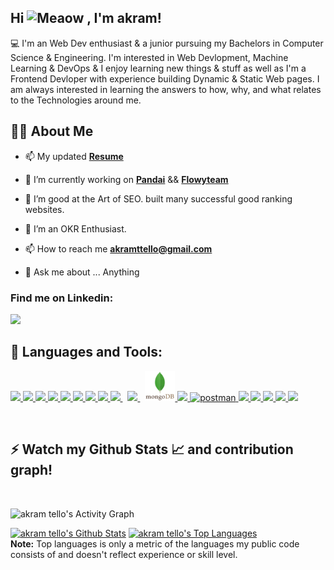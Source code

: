 <!-- <a href="#"><img align="right" height="auto" width="250px" src="https://i.pinimg.com/originals/ef/09/36/ef0936558e58d6bebf73fee2ae895fe3.gif"/></a> -->

<h2>Hi <img src="https://i.imgur.com/veZrcC7.gif" alt="Meaow" width="75" /> , I'm akram! </h1> 

<p>💻 I'm an Web Dev enthusiast & a junior pursuing my Bachelors in Computer Science & Engineering. I'm interested in Web Devlopment, Machine Learning & DevOps & I enjoy learning new things & stuff as well as I'm a Frontend Devloper with experience building Dynamic & Static Web pages. I am always interested in learning the answers to how, why, and what relates to the Technologies around me.</p>


## 🙋‍♂️ About Me

- 📫 My updated  **<a  href="https://akram-tello.github.io/my-profile/">Resume</a>**

- 🔭 I’m currently working on **[Pandai](https://pandai.org/)** && **[Flowyteam](https://flowyteam.com/)**

- 🚀 I’m good at the Art of SEO. built many successful good ranking websites.

- 🚀 I’m an OKR Enthusiast.       


- 📫 How to reach me **akramttello@gmail.com**

- 💬 Ask me about ... Anything 
### Find me on Linkedin:
<p align="left">
<a href = "https://www.linkedin.com/in/akramtello/"><img src="https://img.icons8.com/fluent/48/000000/linkedin.png"/></a>
</p>

## 🚀 Languages and Tools:

<p align="left"> 
    <a href="https://reactjs.org/" target="_blank"> <img src="https://img.icons8.com/color/48/000000/react-native.png"/> </a>
    <a href="https://redux.js.org" target="_blank"> <img src="https://img.icons8.com/color/48/000000/redux.png"/> </a>
    <a href="https://developer.mozilla.org/en-US/docs/Web/JavaScript" target="_blank"> <img src="https://img.icons8.com/color/48/000000/javascript.png"/> </a> 
    <a href="https://www.w3.org/html/" target="_blank"> <img src="https://img.icons8.com/color/48/000000/html-5.png"/> </a> 
    <a href="https://www.w3schools.com/css/" target="_blank"> <img src="https://img.icons8.com/color/48/000000/css3.png"/> </a> 
    <a href="https://getbootstrap.com" target="_blank"> <img src="https://img.icons8.com/color/48/000000/bootstrap.png"/> </a>
    <a href="https://sass-lang.com/" target="_blank"> <img src="https://img.icons8.com/color/48/000000/sass.png"/> </a> 
    <a href="https://www.python.org" target="_blank"> <img src="https://img.icons8.com/color/48/000000/python.png"/> </a> 
    <a style="padding-right:8px;" href="https://nodejs.org" target="_blank"> <img src="https://img.icons8.com/fluency/48/000000/node-js.png"/> </a> 
    <a style="padding-right:8px;" href="https://www.mysql.com/" target="_blank"> <img src="https://img.icons8.com/fluent/50/000000/mysql-logo.png"/> </a>
    <a href="https://www.mongodb.com/" target="_blank"> <img src="https://raw.githubusercontent.com/devicons/devicon/master/icons/mongodb/mongodb-original-wordmark.svg" alt="mongodb" width="48" height="48"/> </a> 
    <a href="https://firebase.google.com/" target="_blank"> <img src="https://img.icons8.com/color/48/000000/firebase.png"/> </a> 
    <a href="https://postman.com" target="_blank"> <img src="https://www.vectorlogo.zone/logos/getpostman/getpostman-icon.svg" alt="postman" width="45" height="45"/> </a>   
    <a href="https://git-scm.com/" target="_blank"> <img src="https://img.icons8.com/color/48/000000/git.png"/> </a> 
	<a href="https://www.npm.com" target="_blank"> <img src="https://img.icons8.com/color/48/000000/npm.png"/> </a>
	<a href="https://www.php.com" target="_blank"> <img src="https://img.icons8.com/officel/50/000000/php-logo.png"/> </a>
	<a href="https://www.laravel.com" target="_blank"> <img src="https://img.icons8.com/fluency/48/000000/laravel.png"/> </a>
    <a href="https://www.wordpress.com" target="_blank"> <img src="https://img.icons8.com/color/64/000000/wordpress.png"/> </a> 
	
</p>

<br/>

## ⚡ Watch my Github Stats 📈 and contribution graph!
<br>
<p align="left"> <img alt="akram tello's Activity Graph" src="https://activity-graph.herokuapp.com/graph?username=akram-tello&bg_color=0D1117&color=5BCDEC&line=5BCDEC&point=FFFFFF&hide_border=true" /> </p>
<a href="#"><img alt="akram tello's Github Stats" src="https://github-readme-stats.vercel.app/api?username=akram-tello&show_icons=true&count_private=true&theme=react&hide_border=true&bg_color=0D1117" /></a>
  <a href="#"><img alt="akram tello's Top Languages" src="https://github-readme-stats.vercel.app/api/top-langs/?username=akram-tello&langs_count=8&count_private=true&layout=compact&theme=react&hide_border=true&bg_color=0D1117" /></a>

  <br/>
  <b>Note:</b> Top languages is only a metric of the languages my public code consists of and doesn't reflect experience or skill level.

<br/>
<br/>
<br/>

<!-- ## Views and Followers
<a href="https://github.com/Meghna-DAS/github-profile-views-counter">
    <img src="https://komarev.com/ghpvc/?username=akram-tello">
</a>
<a href="https://github.com/akram-tello?tab=followers"><img src="https://img.shields.io/github/followers/akram-tello?label=Followers&style=social" alt="GitHub Badge"></a> -->

<!-- ![4ff07986208593 5d9a654e92f36](https://user-images.githubusercontent.com/85782825/138763017-8429bfb4-44aa-49d9-ae7c-4bcf3a3e6de3.gif) -->

